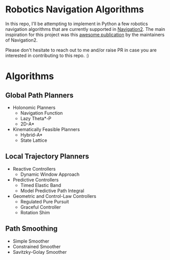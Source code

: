 # Robotics Navigation Algorithms

In this repo, I'll be attempting to implement in Python a few robotics navigation algorithms that are currently supported in [Navigation2](https://navigation.ros.org/). The main inspiration for this project was this [awesome publication](https://arxiv.org/pdf/2307.15236.pdf) by the maintainers of Navigation2.

Please don't hesitate to reach out to me and/or raise PR in case you are interested in contributing to this repo. :)

# Algorithms

## Global Path Planners

- Holonomic Planners
  - Navigation Function
  - Lazy Theta*-P
  - 2D-A*
- Kinematically Feasible Planners
  - Hybrid-A*
  - State Lattice

## Local Trajectory Planners

- Reactive Controllers
  - Dynamic Window Approach
- Predictive Controllers
  - Timed Elastic Band
  - Model Predictive Path Integral
- Geometric and Control-Law Controllers
  - Regulated Pure Pursuit
  - Graceful Controller
  - Rotation Shim 

## Path Smoothing

- Simple Smoother
- Constrained Smoother
- Savitzky-Golay Smoother
